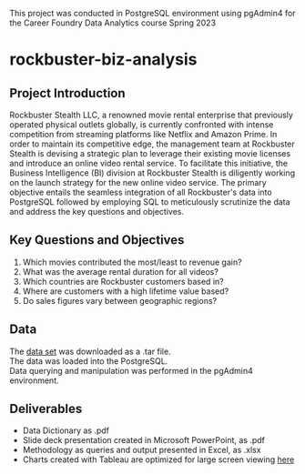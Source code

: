 This project was conducted in PostgreSQL environment using pgAdmin4 for the Career Foundry Data Analytics course Spring 2023

# rockbuster-biz-analysis

## Project Introduction
Rockbuster Stealth LLC, a renowned movie rental enterprise that previously operated physical outlets globally, is currently confronted with intense competition from streaming platforms like Netflix and Amazon Prime. In order to maintain its competitive edge, the management team at Rockbuster Stealth is devising a strategic plan to leverage their existing movie licenses and introduce an online video rental service. To facilitate this initiative, the Business Intelligence (BI) division at Rockbuster Stealth is diligently working on the launch strategy for the new online video service. The primary objective entails the seamless integration of all Rockbuster's data into PostgreSQL followed by employing SQL to meticulously scrutinize the data and address the key questions and objectives.
 
 ## Key Questions and Objectives
1. Which movies contributed the most/least to revenue gain?
2. What was the average rental duration for all videos?
3. Which countries are Rockbuster customers based in?
4. Where are customers with a high lifetime value based?
5. Do sales figures vary between geographic regions?

 
 ## Data 
The [data set](https://www.postgresqltutorial.com/wp-content/uploads/2019/05/dvdrental.zip) was downloaded as a .tar file. <br>
The data was loaded into the PostgreSQL. <br>
Data querying and manipulation was performed in the pgAdmin4 environment. 


## Deliverables
- Data Dictionary as .pdf
- Slide deck presentation created in Microsoft PowerPoint, as .pdf
- Methodology as queries and output presented in Excel, as .xlsx
- Charts created with Tableau are optimized for large screen viewing [here](https://public.tableau.com/app/profile/andrew.mueller)


